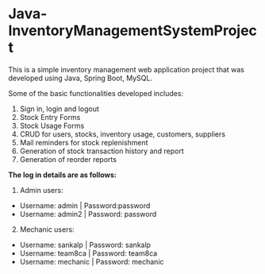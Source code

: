 # Java-InventoryManagementSystemProject
This is a simple inventory management web application project that was developed using Java, Spring Boot, MySQL.

Some of the basic functionalities developed includes:
1. Sign in, login and logout
2. Stock Entry Forms
3. Stock Usage Forms
4. CRUD for users, stocks, inventory usage, customers, suppliers
5. Mail reminders for stock replenishment
6. Generation of stock transaction history and report
7. Generation of reorder reports


**The log in details are as follows:**
1. Admin users:
- Username: admin | Password:password
- Username: admin2 | Password: password
  
2. Mechanic users:
- Username: sankalp | Password: sankalp
- Username: team8ca | Password: team8ca
- Username: mechanic | Password: mechanic
